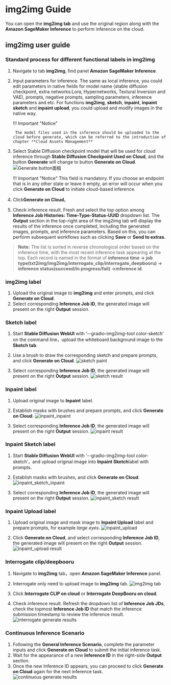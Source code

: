 # img2img Guide
You can open the **img2img tab** and use the original region along with the **Amazon SageMaker Inference** to perform inference on the cloud.


## img2img user guide
### Standard process for different functional labels in img2img

1. Navigate to tab **img2img**, find panel **Amazon SageMaker Inference**.
2. Input parameters for inference. The same as local inference, you could edit parameters in native fields for model name (stable diffusion checkpoint, extra networks:Lora, Hypernetworks, Textural Inversion and VAE), prompts, negative prompts, sampling parameters, inference parameters and etc. For functions **img2img**, **sketch**, **inpaint**, **inpaint sketch** and **inpaint upload**, you could upload and modify images in the native way.
    
    !!! Important "Notice" 

        The model files used in the inference should be uploaded to the cloud before generate, which can be referred to the introduction of chapter **Cloud Assets Management**
3. Select Stable Diffusion checkpoint model that will be used for cloud inference through **Stable Diffusion Checkpoint Used on Cloud**, and the button **Generate** will change to button **Generate on Cloud**.
![Generate button面板](../images/txt2img-generate-button.png)

    !!! Important "Notice" 
        This field is mandatory. If you choose an endpoint that is in any other state or leave it empty, an error will occur when you click **Generate on Cloud** to initiate cloud-based inference.

4. Click**Generate on Cloud**。
5. Check inference result. Fresh and select the top option among **Inference Job Histories: Time-Type-Status-UUID** dropdown list. The **Output** section in the top-right area of the img2img tab will display the results of the inference once completed, including the generated images, prompts, and inference parameters. Based on this, you can perform subsequent workflows such as clicking **Save** or **Send to extras**.
> **Note:** The list is sorted in reverse chronological order based on the inference time, with the most recent inference task appearing at the top. Each record is named in the format of **inference time -> job type(txt2img/img2img/interrogate_clip/interrogate_deepbooru) -> inference status(succeed/in progress/fail) ->inference id**.


### img2img label

1. Upload the original image to **img2img** and enter prompts, and click **Generate on Cloud**.
2. Select corresponding **Inference Job ID**, the generated image will present on the right **Output** session. 


### Sketch label

1. Start **Stable Diffusion WebUI** with ‘--gradio-img2img-tool color-sketch’ on the command line，upload the whiteboard background image to the **Sketch tab**.
2. Use a brush to draw the corresponding sketch and prepare prompts, and click **Generate on Cloud**.
![sketch paint](../images/sketch_paint.png)

3. Select corresponding **Inference Job ID**, the generated image will present on the right **Output** session.
![sketch result](../images/sketch_result.png)



### Inpaint label

1. Upload original image to **Inpaint** label.
2. Establish masks with brushes and prepare prompts, and click **Generate on Cloud**.
![inpaint_inpaint](../images/inpaint_inpaint.png)

3. Select corresponding **Inference Job ID**, the generated image will present on the right **Output** session.
![inpaint result](../images/inpaint_result.png)


### Inpaint Sketch label

1. Start **Stable Diffusion WebUI** with ‘--gradio-img2img-tool color-sketch’，and upload original image into **Inpaint Sketch**label with prompts.
2. Establish masks with brushes, and click **Generate on Cloud**.
![inpaint_sketch_inpaint](../images/inpaint_sketch_inpaint.png)

3. Select corresponding **Inference Job ID**, the generated image will present on the right **Output** session.
![inpaint_sketch result](../images/inpaint_sketch_result.png)


### Inpaint Upload label

1. Upload original image and mask image to **Inpaint Upload** label and prepare prompts, for example *large eyes*.
![inpaint_upload](../images/inpaint_upload_tab.png)

2. Click **Generate on Cloud**, and select corresponding **Inference Job ID**, the generated image will present on the right **Output** session.
![inpaint_upload result](../images/inpaint_upload_result.png)



### Interrogate clip/deepbooru

1. Navigate to **img2img** tab，open **Amazon SageMaker Inference** panel.
2. Interrogate only need to upload image to **img2img** tab.
![img2img tab](../images/clip_tab.png)

3. Click **Interrogate CLIP on cloud** or **Interrogate DeepBooru on cloud**.
4. Check inference result. Refresh the dropdown list of **Inference Job JDs**, check the topmost **Inference Job ID** that match the inference submission timestamp to review the inference result.
![interrogate generate results](../images/clip.png)

### Continuous Inference Scenario

1. Following the **General Inference Scenario**, complete the parameter inputs and click **Generate on Cloud** to submit the initial inference task.
2. Wait for the appearance of a new **Inference ID** in the right-side **Output** section.
3. Once the new Inference ID appears, you can proceed to click **Generate on Cloud** again for the next inference task.
![continuous generate results](../images/continue-inference.png)
